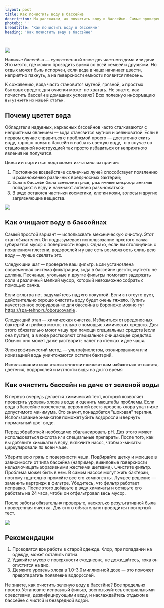 ```yaml
---
layout: post 
title: Как почистить воду в бассейне
description: Мы расскажем, ак почистить воду в бассейне. Самые проверенные способы. | TR
photobg: ''
breadtitle: 'Как почистить воду в бассейне'
heading: 'Как почистить воду в бассейне'

--- 
```

![](https://trendia.vip/images/pool-cleaning.jpg)

Наличие бассейна — существенный плюс для частного дома или дачи. Это место, где можно проводить время со всей семьей и друзьями. Но отдых может быть испорчен, если вода в чаше начинает цвести, неприятно пахнуть, а на поверхности емкости появится плесень.

К сожалению, вода часто становится мутной, грязной, а простых бытовых средств для очистки может не хватать. Не знаете, как почистить бассейн в домашних условиях? Всю полезную информацию вы узнаете из нашей статьи.


## Почему цветет вода

Обладатели надувных, каркасных бассейнов часто сталкиваются с неприятным явлением — вода становится мутной и зеленоватой. Если в первом случае справиться с проблемой просто — достаточно слить воду, хорошо помыть бассейн и набрать свежую воду, то в случае со стационарной конструкцией так просто избавиться от неприятного явления не получится.

Цвести и портиться вода может из-за многих причин:
1. Постоянное воздействие солнечных лучей способствует появлению и размножению различных вредоносных бактерий;
2. Если в бассейн была занесена грязь, различные микроорганизмы попадают в воду и начинают активно размножаться;
3. В воде остаются частички косметики, клетки кожи, волосы и другие загрязняющие вещества.

![](https://trendia.vip/images/blue.jpg)

## Как очищают воду в бассейнах

Самый простой вариант — использовать механическую очистку. Этот этап обязателен. Он подразумевает использование простого сачка (убирается мусор с поверхности воды). Однако, если вы столкнулись с появлением плесени, водорослей и у вас есть возможность слить всю воду — лучше сделать это.

Следующий шаг — проверьте ваш фильтр. Если установлена современная система фильтрации, вода в бассейне цвести, мутнеть не должна. Песчаные, угольные и другие фильтры помогают задержать соли и различный мелкий мусор, который невозможно собрать с помощью сачка.

Если фильтра нет, задумайтесь над его покупкой. Если он отсутствует, действительно хорошо очистить воду будет очень тяжело. Купить качественное оборудование для бассейна в Воронеже можно тут https://spa-tehno.ru/oborudovanie .

Следующий этап — химическая очистка. Избавиться от вредоносных бактерий и грибков можно только с помощью химических средств. Для этого обязательно моют чашу при помощи специальных средств (если она пустая), а в воде растворяют специальное очищающее средство. Обычно оно может даже растворить налет на стенках и дне чаши.

Электрофизический метод — ультрафиолетом, озонированием или ионизацией воды уничтожаются остатки бактерий.

Использование всех этапов очистки поможет вам избавиться от налета, цветения, водорослей и мутности воды на долго время.

## Как очистить бассейн на даче от зеленой воды

В первую очередь делается химический тест, который позволяет проверить уровень хлора в воде и оценить масштабы проблемы. Если вода в бассейне позеленела, вероятней всего уровень хлора упал ниже допустимого минимума. Это значит, понадобится "шоковая" терапия. Использование химикатов поможет убить водоросли и вернуть нормальный цвет воде.

Перед обработкой необходимо сбалансировать рН. Для этого может использоваться кислота или специальные препараты. После того, как вы добавите химикаты в воду, включите насос, чтобы химикаты циркулировали по всей чаше.

Уберите всю грязь с поверхности чаши. Подбирайте щетку и моющее в зависимости от типа бассейна (например, виниловые поверхности нельзя очищать абразивными жесткими щетками).
Очистите фильтр. Проблема может быть в нем. В самом насосе могут жить бактерии, поэтому тщательно промойте все его компоненты. Лучшее решение — заменить картридж в фильтре. Убедитесь, что фильтр работает исправно. После этого добавьте в воду химикаты и оставьте его работать на 24 часа, чтобы он отфильтровал весь мусор.

После работы обязательно проверьте, насколько результативной была проведенная очистка. Для этого обязательно проводится повторный тест.

![](https://trendia.vip/images/pool.jpg)

## Рекомендации

1. Проводятся все работы в старой одежде. Хлор, при попадании на одежду, может оставить пятна.
2. Удаляйте мусор с поверхности ежедневно, не дожидайтесь, пока он опустится на дно.
3. Держите уровень хлора в 1.0-3.0 миллионной дозе — это поможет предотвратить появление водорослей.

Не знаете, как очистить зеленую воду в бассейне? Все предельно просто. Установите исправный фильтр, воспользуйтесь специальными средствами, дезинфицирующими воду, и наслаждайтесь отдыхом в бассейне с чистой и безвредной водой.
